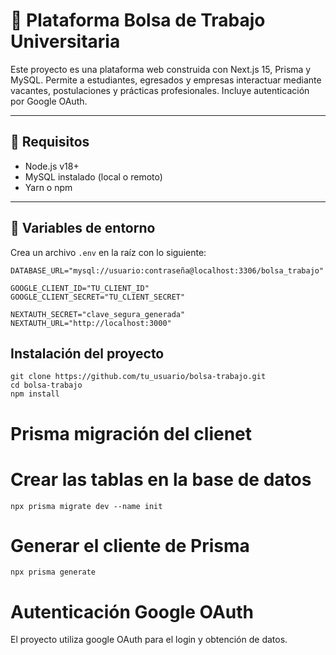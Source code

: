 # 🧠 Plataforma Bolsa de Trabajo Universitaria

Este proyecto es una plataforma web construida con Next.js 15, Prisma y MySQL. Permite a estudiantes, egresados y empresas interactuar mediante vacantes, postulaciones y prácticas profesionales. Incluye autenticación por Google OAuth.

---

## 🚀 Requisitos

- Node.js v18+
- MySQL instalado (local o remoto)
- Yarn o npm

---

## 🧪 Variables de entorno

Crea un archivo `.env` en la raíz con lo siguiente:

```env
DATABASE_URL="mysql://usuario:contraseña@localhost:3306/bolsa_trabajo"

GOOGLE_CLIENT_ID="TU_CLIENT_ID"
GOOGLE_CLIENT_SECRET="TU_CLIENT_SECRET"

NEXTAUTH_SECRET="clave_segura_generada"
NEXTAUTH_URL="http://localhost:3000"
```
## Instalación del proyecto
```
git clone https://github.com/tu_usuario/bolsa-trabajo.git
cd bolsa-trabajo
npm install
```

# Prisma migración del clienet

# Crear las tablas en la base de datos
`npx prisma migrate dev --name init`

# Generar el cliente de Prisma
`npx prisma generate`

# Autenticación Google OAuth

El proyecto utiliza google OAuth para el login y obtención de datos.